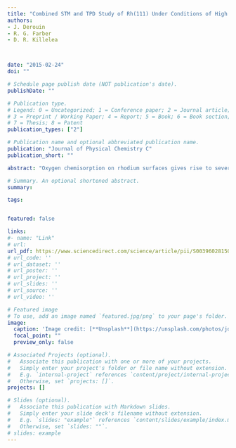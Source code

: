 ```yaml
---
title: "Combined STM and TPD Study of Rh(111) Under Conditions of High Oxygen Coverage"
authors:
- J. Derouin
- R. G. Farber
- D. R. Killelea



date: "2015-02-24"
doi: ""

# Schedule page publish date (NOT publication's date).
publishDate: ""

# Publication type.
# Legend: 0 = Uncategorized; 1 = Conference paper; 2 = Journal article;
# 3 = Preprint / Working Paper; 4 = Report; 5 = Book; 6 = Book section;
# 7 = Thesis; 8 = Patent
publication_types: ["2"]

# Publication name and optional abbreviated publication name.
publication: "Journal of Physical Chemistry C"
publication_short: ""

abstract: "Oxygen chemisorption on rhodium surfaces gives rise to several surface structures depending on the total oxygen coverage. In this study, Rh(111) was exposed to O2 or O + O2, and the oxygen surface structures formed at coverages greater than or equal to 0.5 ML were imaged using scanning tunneling microscopy (STM). The STM images showed that the (2 × 1)-O adlayer domains are predominant on the Rh(111) surface. Exposure of Rh(111) to O atoms yielded O coverages greater than 0.5 ML; (1 × 1)-O domains were observed to form along terrace step edges, and their areal density increased with exposure. However, (2 × 1)-O adlayers were still present on the surface. The STM images reveal that the surface coverage was appreciably less than the total amount of oxygen, suggesting that O uptake resulted in significant absorption into the selvedge, even at modest surface O coverages and temperatures. We compare these observations to previous surface scattering experiments and calculations and demonstrate that our findings resolve several inconsistencies and clearly demonstrate that despite the apparent simplicity of the O/Rh system subtle details remain important, and multiple O structures were present at any O coverage from 0.25 to >1.0 ML. This indicates the rich complexity of O-transition metal interactions and suggests that accurate models of oxygen on rhodium surfaces must include several coexisting surface structures."

# Summary. An optional shortened abstract.
summary:

tags:


featured: false

links:
#- name: "Link"
# url: 
url_pdf: https://www.sciencedirect.com/science/article/pii/S0039602815001958
# url_code: ''
# url_dataset: ''
# url_poster: ''
# url_project: ''
# url_slides: ''
# url_source: ''
# url_video: ''

# Featured image
# To use, add an image named `featured.jpg/png` to your page's folder. 
image:
  caption: 'Image credit: [**Unsplash**](https://unsplash.com/photos/jdD8gXaTZsc)'
  focal_point: ""
  preview_only: false

# Associated Projects (optional).
#   Associate this publication with one or more of your projects.
#   Simply enter your project's folder or file name without extension.
#   E.g. `internal-project` references `content/project/internal-project/index.md`.
#   Otherwise, set `projects: []`.
projects: []

# Slides (optional).
#   Associate this publication with Markdown slides.
#   Simply enter your slide deck's filename without extension.
#   E.g. `slides: "example"` references `content/slides/example/index.md`.
#   Otherwise, set `slides: ""`.
# slides: example
---
```




